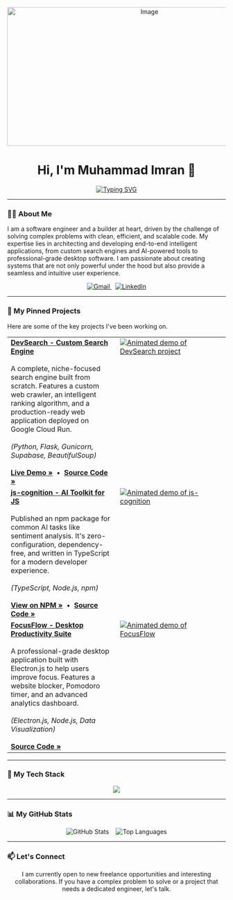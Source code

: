 <!-- 
This is the new, professionally rewritten version of your README.
It's designed to be clean, impactful, and focused on your strongest projects.
Remember to update any remaining placeholder links.
-->

<div align="center">

  <!-- A more professional and abstract banner. Consider creating a custom one with your name. -->
  <img width="640" height="320" alt="Image" src="https://github.com/user-attachments/assets/0da15d3b-24fd-4352-98e4-c479acda9ebc" />
  
  <br>

  <h1>
    Hi, I'm Muhammad Imran 👋
  </h1>

  <!-- Titles updated to reflect a more senior, architectural level -->
  <a href="https://git.io/typing-svg"><img src="https://readme-typing-svg.herokuapp.com?font=Fira+Code&weight=600&size=25&duration=4000&pause=1000&color=58A6FF&center=true&vCenter=true&width=435&lines=Full-Stack+Architect;AI+%26+Search+Engineer;Open-Source+Developer" alt="Typing SVG" /></a>

</div>

---

### 👨‍💻 About Me

I am a software engineer and a builder at heart, driven by the challenge of solving complex problems with clean, efficient, and scalable code. My expertise lies in architecting and developing end-to-end intelligent applications, from custom search engines and AI-powered tools to professional-grade desktop software. I am passionate about creating systems that are not only powerful under the hood but also provide a seamless and intuitive user experience.

<div align="center">
  <a href="mailto:imranbwpk@gmail.com" target="_blank">
    <img src="https://img.shields.io/badge/Gmail-D14836?style=for-the-badge&logo=gmail&logoColor=white" alt="Gmail"/>
  </a>
  &nbsp;
  <a href="https://www.linkedin.com/in/muhammad-imran-90787b255/" target="_blank">
    <img src="https://img.shields.io/badge/LinkedIn-0077B5?style=for-the-badge&logo=linkedin&logoColor=white" alt="LinkedIn"/>
  </a>
</div>

---

### 🔧 My Pinned Projects

Here are some of the key projects I've been working on.

<table>
  <!-- Project 1: DevSearch -->
  <tr>
    <td width="50%" valign="top">
      <strong><a href="https://devsearch-276231454672.europe-west1.run.app">DevSearch - Custom Search Engine</a></strong>
      <br><br>
      A complete, niche-focused search engine built from scratch. Features a custom web crawler, an intelligent ranking algorithm, and a production-ready web application deployed on Google Cloud Run.
      <br><br>
      <em>(Python, Flask, Gunicorn, Supabase, BeautifulSoup)</em>
      <br><br>
      <a href="https://devsearch-276231454672.europe-west1.run.app"><strong>Live Demo »</strong></a>
      &nbsp;•&nbsp;
      <a href="https://github.com/Imran-Ashiq/DevSearch"><strong>Source Code »</strong></a>
    </td>
    <td width="50%" valign="top">
      <!-- ACTION: Create a high-quality GIF of DevSearch in action. -->
      <a href="https://devsearch-276231454672.europe-west1.run.app">
        <img src="[LINK-TO-YOUR-DEVSEARCH-DEMO-GIF]" alt="Animated demo of DevSearch project"/>
      </a>
    </td>
  </tr>

  <!-- Project 2: js-cognition -->
  <tr>
    <td width="50%" valign="top">
      <strong><a href="https://www.npmjs.com/package/js-cognition">js-cognition - AI Toolkit for JS</a></strong>
      <br><br>
      Published an npm package for common AI tasks like sentiment analysis. It's zero-configuration, dependency-free, and written in TypeScript for a modern developer experience.
      <br><br>
      <em>(TypeScript, Node.js, npm)</em>
      <br><br>
      <a href="https://www.npmjs.com/package/js-cognition"><strong>View on NPM »</strong></a>
      &nbsp;•&nbsp;
      <a href="https://github.com/Imran-Ashiq/js-cognition"><strong>Source Code »</strong></a>
    </td>
    <td width="50%" valign="top">
       <!-- ACTION: Create a GIF showing a code snippet using the library. -->
       <a href="https://www.npmjs.com/package/js-cognition">
        <img src="[LINK-TO-YOUR-JS-COGNITION-DEMO-GIF]" alt="Animated demo of js-cognition"/>
      </a>
    </td>
  </tr>
  
  <!-- Project 3: FocusFlow -->
  <tr>
    <td width="50%" valign="top">
      <strong><a href="https://github.com/Imran-Ashiq/FocusFlow">FocusFlow - Desktop Productivity Suite</a></strong>
      <br><br>
      A professional-grade desktop application built with Electron.js to help users improve focus. Features a website blocker, Pomodoro timer, and an advanced analytics dashboard.
      <br><br>
      <em>(Electron.js, Node.js, Data Visualization)</em>
      <br><br>
      <a href="https://github.com/Imran-Ashiq/FocusFlow"><strong>Source Code »</strong></a>
    </td>
    <td width="50%" valign="top">
       <!-- ACTION: Create a GIF showing the main UI of FocusFlow. -->
       <a href="https://github.com/Imran-Ashiq/FocusFlow">
        <img src="[LINK-TO-YOUR-FOCUSFLOW-DEMO-GIF]" alt="Animated demo of FocusFlow"/>
      </a>
    </td>
  </tr>
</table>

---

### 🚀 My Tech Stack

<p align="center">
  <img src="https://skillicons.dev/icons?i=ts,js,py,react,nextjs,nodejs,express,flask,mongodb,postgres,html,css,tailwind,electron,threejs,figma,git,github,vscode,docker,gcp,vercel" />
</p>

---

### 📊 My GitHub Stats

<p align="center">
  <img src="https://github-readme-stats.vercel.app/api?username=Imran-Ashiq&show_icons=true&theme=calm&hide_border=true&count_private=true" alt="GitHub Stats" />
  &nbsp;&nbsp;
  <img src="https://github-readme-stats.vercel.app/api/top-langs/?username=Imran-Ashiq&layout=compact&theme=calm&hide_border=true" alt="Top Languages" />
</p>

---

### 📫 Let's Connect

<p align="center">
  I am currently open to new freelance opportunities and interesting collaborations. If you have a complex problem to solve or a project that needs a dedicated engineer, let's talk.
</p>

